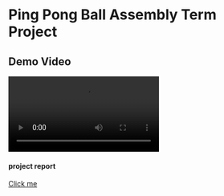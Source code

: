 # Ping Pong Ball Assembly Term Project

## Demo Video
![Demo](demo/ppball_demo.mp4)


#### project report 
[Click me](pdfs_tmp/assembely_Final_Report.pdf)

